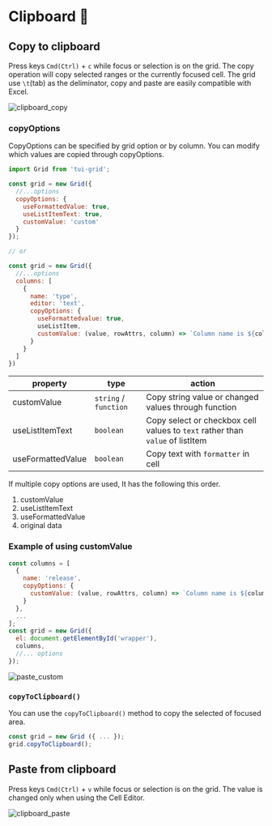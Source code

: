 # Clipboard 📎

## Copy to clipboard
Press keys `Cmd(Ctrl)` + `c` while focus or selection is on the grid. The copy operation will copy selected ranges or the currently focused cell. The grid use `\t`(tab) as the deliminator, copy and paste are easily compatible with Excel.

![clipboard_copy](https://user-images.githubusercontent.com/35371660/59558283-8cb14f00-9029-11e9-85f4-7bcaff5edaf4.gif)

### copyOptions 
CopyOptions can be specified by grid option or by column. You can modify which values are copied through copyOptions.

```js
import Grid from 'tui-grid';

const grid = new Grid({
  //...options
  copyOptions: {
    useFormattedValue: true,
    useListItemText: true,
    customValue: 'custom'
  }
});

// or

const grid = new Grid({
  //...options
  columns: [
    {
      name: 'type',
      editor: 'text',
      copyOptions: {
        useFormattedvalue: true,
        useListItem,
        customValue: (value, rowAttrs, column) => `Column name is ${column.name}`
      }
    }
  ]
})
```

| property | type | action | 
| --- | --- | --- |
| customValue | `string` / `function` | Copy string value or changed values through function |
| useListItemText | `boolean` | Copy select or checkbox cell values to `text` rather than` value` of listItem |
| useFormattedValue | `boolean` | Copy text with `formatter` in cell  |

If multiple copy options are used, It has the following this order.
1. customValue
2. useListItemText
3. useFormattedValue
4. original data

### Example of using customValue

```js
const columns = [
  {
    name: 'release',
    copyOptions: {
      customValue: (value, rowAttrs, column) => `Column name is ${column.name}`
    }
  },
  ...
];
const grid = new Grid({
  el: document.getElementById('wrapper'),
  columns,
  //... options
});
```

![paste_custom](https://user-images.githubusercontent.com/35371660/59573554-8a64f880-90ee-11e9-9f7d-e4cdf950e553.gif)

### `copyToClipboard()`
You can use the `copyToClipboard()` method to copy the selected of focused area.

```js
const grid = new Grid ({ ... });
grid.copyToClipboard();
```

## Paste from clipboard
Press keys `Cmd(Ctrl)` + `v` while focus or selection is on the grid. The value is changed only when using the Cell Editor.

![clipboard_paste](https://user-images.githubusercontent.com/35371660/59558284-8d49e580-9029-11e9-9598-824595da75d4.gif)
